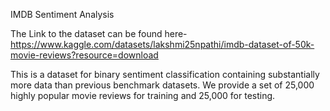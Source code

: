 IMDB Sentiment Analysis 

The Link to the dataset can be found here- https://www.kaggle.com/datasets/lakshmi25npathi/imdb-dataset-of-50k-movie-reviews?resource=download

This is a dataset for binary sentiment classification containing substantially more data than previous benchmark datasets. We provide a set of 25,000 highly popular movie reviews for training and 25,000 for testing.

